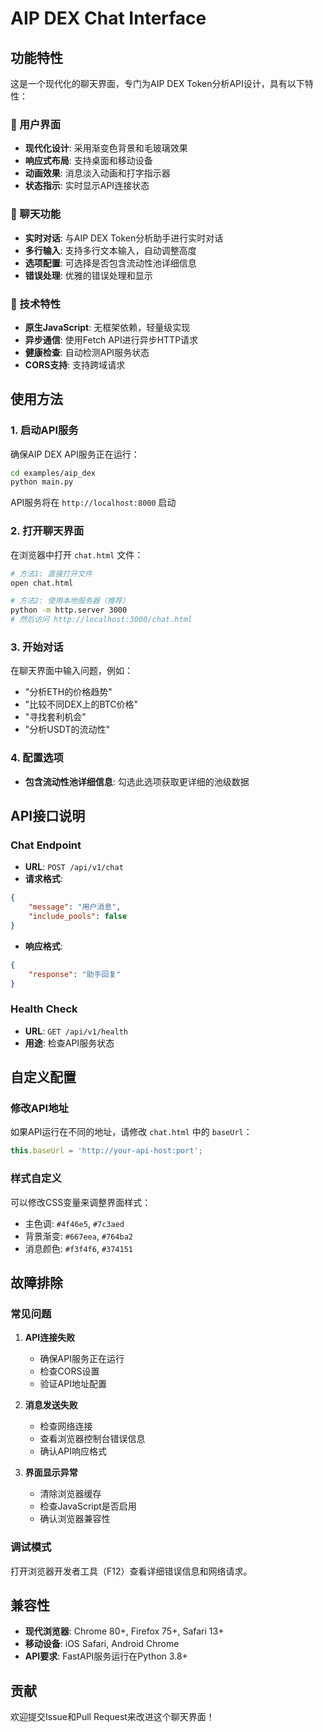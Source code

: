 # AIP DEX Chat Interface

## 功能特性

这是一个现代化的聊天界面，专门为AIP DEX Token分析API设计，具有以下特性：

### 🎨 用户界面
- **现代化设计**: 采用渐变色背景和毛玻璃效果  
- **响应式布局**: 支持桌面和移动设备
- **动画效果**: 消息淡入动画和打字指示器
- **状态指示**: 实时显示API连接状态

### 💬 聊天功能
- **实时对话**: 与AIP DEX Token分析助手进行实时对话
- **多行输入**: 支持多行文本输入，自动调整高度
- **选项配置**: 可选择是否包含流动性池详细信息
- **错误处理**: 优雅的错误处理和显示

### 🔧 技术特性
- **原生JavaScript**: 无框架依赖，轻量级实现
- **异步通信**: 使用Fetch API进行异步HTTP请求
- **健康检查**: 自动检测API服务状态
- **CORS支持**: 支持跨域请求

## 使用方法

### 1. 启动API服务
确保AIP DEX API服务正在运行：
```bash
cd examples/aip_dex
python main.py
```

API服务将在 `http://localhost:8000` 启动

### 2. 打开聊天界面
在浏览器中打开 `chat.html` 文件：
```bash
# 方法1: 直接打开文件
open chat.html

# 方法2: 使用本地服务器（推荐）
python -m http.server 3000
# 然后访问 http://localhost:3000/chat.html
```

### 3. 开始对话
在聊天界面中输入问题，例如：
- "分析ETH的价格趋势"
- "比较不同DEX上的BTC价格"
- "寻找套利机会"
- "分析USDT的流动性"

### 4. 配置选项
- **包含流动性池详细信息**: 勾选此选项获取更详细的池级数据

## API接口说明

### Chat Endpoint
- **URL**: `POST /api/v1/chat`
- **请求格式**:
```json
{
    "message": "用户消息",
    "include_pools": false
}
```
- **响应格式**:
```json
{
    "response": "助手回复"
}
```

### Health Check
- **URL**: `GET /api/v1/health`
- **用途**: 检查API服务状态

## 自定义配置

### 修改API地址
如果API运行在不同的地址，请修改 `chat.html` 中的 `baseUrl`：
```javascript
this.baseUrl = 'http://your-api-host:port';
```

### 样式自定义
可以修改CSS变量来调整界面样式：
- 主色调: `#4f46e5`, `#7c3aed`
- 背景渐变: `#667eea`, `#764ba2`
- 消息颜色: `#f3f4f6`, `#374151`

## 故障排除

### 常见问题

1. **API连接失败**
   - 确保API服务正在运行
   - 检查CORS设置
   - 验证API地址配置

2. **消息发送失败**
   - 检查网络连接
   - 查看浏览器控制台错误信息
   - 确认API响应格式

3. **界面显示异常**
   - 清除浏览器缓存
   - 检查JavaScript是否启用
   - 确认浏览器兼容性

### 调试模式
打开浏览器开发者工具（F12）查看详细错误信息和网络请求。

## 兼容性

- **现代浏览器**: Chrome 80+, Firefox 75+, Safari 13+
- **移动设备**: iOS Safari, Android Chrome
- **API要求**: FastAPI服务运行在Python 3.8+

## 贡献

欢迎提交Issue和Pull Request来改进这个聊天界面！ 